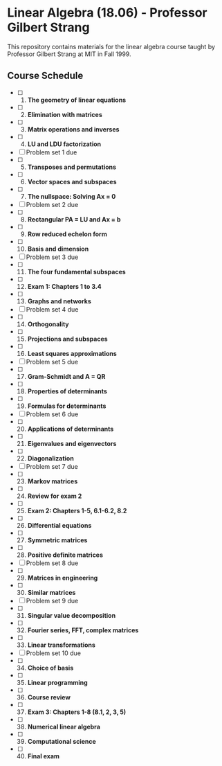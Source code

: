 # Linear Algebra (18.06) - Professor Gilbert Strang

This repository contains materials for the linear algebra course taught by Professor Gilbert Strang at MIT in Fall 1999.

## Course Schedule

- [ ] 1. **The geometry of linear equations**
- [ ] 2. **Elimination with matrices**
- [ ] 3. **Matrix operations and inverses**
- [ ] 4. **LU and LDU factorization**
- [ ] Problem set 1 due
- [ ] 5. **Transposes and permutations**
- [ ] 6. **Vector spaces and subspaces**
- [ ] 7. **The nullspace: Solving Ax = 0**
- [ ] Problem set 2 due
- [ ] 8. **Rectangular PA = LU and Ax = b**
- [ ] 9. **Row reduced echelon form**
- [ ] 10. **Basis and dimension**
- [ ] Problem set 3 due
- [ ] 11. **The four fundamental subspaces**
- [ ] 12. **Exam 1: Chapters 1 to 3.4**
- [ ] 13. **Graphs and networks**
- [ ] Problem set 4 due
- [ ] 14. **Orthogonality**
- [ ] 15. **Projections and subspaces**
- [ ] 16. **Least squares approximations**
- [ ] Problem set 5 due
- [ ] 17. **Gram-Schmidt and A = QR**
- [ ] 18. **Properties of determinants**
- [ ] 19. **Formulas for determinants**
- [ ] Problem set 6 due
- [ ] 20. **Applications of determinants**
- [ ] 21. **Eigenvalues and eigenvectors**
- [ ] 22. **Diagonalization**
- [ ] Problem set 7 due
- [ ] 23. **Markov matrices**
- [ ] 24. **Review for exam 2**
- [ ] 25. **Exam 2: Chapters 1-5, 6.1-6.2, 8.2**
- [ ] 26. **Differential equations**
- [ ] 27. **Symmetric matrices**
- [ ] 28. **Positive definite matrices**
- [ ] Problem set 8 due
- [ ] 29. **Matrices in engineering** 
- [ ] 30. **Similar matrices**
- [ ] Problem set 9 due
- [ ] 31. **Singular value decomposition**
- [ ] 32. **Fourier series, FFT, complex matrices**
- [ ] 33. **Linear transformations**
- [ ] Problem set 10 due
- [ ] 34. **Choice of basis**
- [ ] 35. **Linear programming**
- [ ] 36. **Course review**
- [ ] 37. **Exam 3: Chapters 1-8 (8.1, 2, 3, 5)**
- [ ] 38. **Numerical linear algebra**
- [ ] 39. **Computational science**
- [ ] 40. **Final exam**

